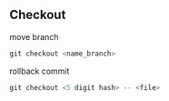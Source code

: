 ## Checkout
move branch
```js
git checkout <name_branch>
```
rollback commit
```js
git checkout <5 digit hash> -- <file>
```